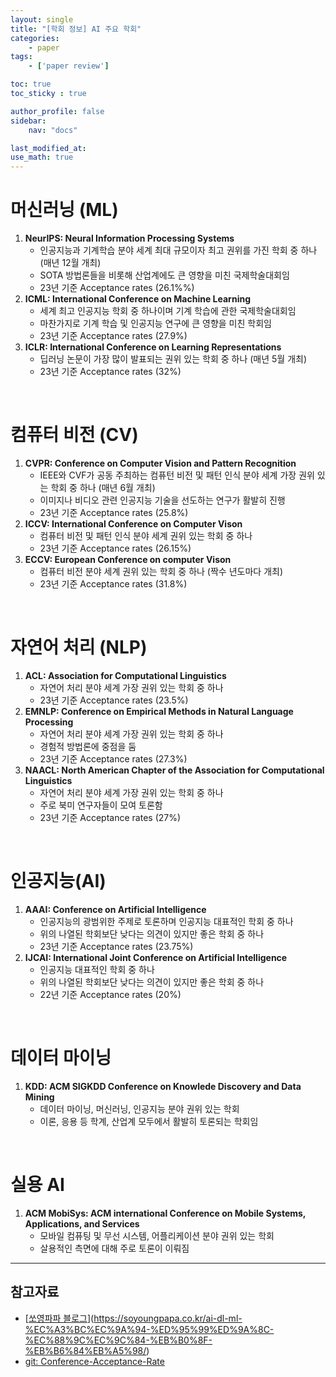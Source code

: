 ```yaml
---
layout: single
title: "[학회 정보] AI 주요 학회"
categories:	
    - paper
tags:
    - ['paper review']

toc: true
toc_sticky : true

author_profile: false
sidebar:
    nav: "docs"

last_modified_at:
use_math: true
---
```


# 머신러닝 (ML)

1. **NeurIPS: Neural Information Processing Systems**
   - 인공지능과 기계학습 분야 세계 최대 규모이자 최고 권위를 가진 학회 중 하나 (매년 12월 개최)
   - SOTA 방법론들을 비롯해 산업계에도 큰 영향을 미친 국제학술대회임
   - 23년 기준 Acceptance rates (26.1%%)
2. **ICML: International Conference on Machine Learning**
   - 세계 최고 인공지능 학회 중 하나이며 기계 학습에 관한 국제학술대회임
   - 마찬가지로 기계 학습 및 인공지능 연구에 큰 영향을 미친 학회임
   - 23년 기준 Acceptance rates (27.9%)
3. **ICLR: International Conference on Learning Representations**
   - 딥러닝 논문이 가장 많이 발표되는 권위 있는 학회 중 하나 (매년 5월 개최)
   - 23년 기준 Acceptance rates (32%)

<br>

# 컴퓨터 비전 (CV)

1. **CVPR: Conference on Computer Vision and Pattern Recognition**
   - IEEE와 CVF가 공동 주최하는 컴퓨턴 비전 및 패턴 인식 분야 세계 가장 권위 있는 학회 중 하나 (매년 6월 개최)
   - 이미지나 비디오 관련 인공지능 기술을 선도하는 연구가 활발히 진행
   - 23년 기준 Acceptance rates (25.8%)
2. **ICCV: International Conference on Computer Vison**
   - 컴퓨터 비전 및 패턴 인식 분야 세계 권위 있는 학회 중 하나
   - 23년 기준  Acceptance rates (26.15%)
3. **ECCV: European Conference on computer Vison**
   - 컴퓨터 비전 분야 세계 권위 있는 학회 중 하나 (짝수 년도마다 개최)
   - 23년 기준  Acceptance rates (31.8%)

<br>

# 자연어 처리 (NLP)

1. **ACL: Association for Computational Linguistics**
   - 자연어 처리 분야 세계 가장 권위 있는 학회 중 하나
   - 23년 기준 Acceptance rates (23.5%)
2. **EMNLP: Conference on Empirical Methods in Natural Language Processing**
   - 자연어 처리 분야 세계 가장 권위 있는 학회 중 하나
   - 경험적 방법론에 중점을 둠
   - 23년 기준  Acceptance rates (27.3%)
3. **NAACL: North American Chapter of the Association for Computational Linguistics**
   - 자연어 처리 분야 세계 가장 권위 있는 학회 중 하나
   - 주로 북미 연구자들이 모여 토론함
   - 23년 기준  Acceptance rates (27%)

<br>

# 인공지능(AI)

1. **AAAI: Conference on Artificial Intelligence**
   - 인공지능의 광범위한 주제로 토론하며 인공지능 대표적인 학회 중 하나
   - 위의 나열된 학회보단 낮다는 의견이 있지만 좋은 학회 중 하나
   - 23년 기준 Acceptance rates (23.75%)
2. **IJCAI: International Joint Conference on Artificial Intelligence**
   - 인공지능 대표적인 학회 중 하나
   - 위의 나열된 학회보단 낮다는 의견이 있지만 좋은 학회 중 하나
   - 22년 기준 Acceptance rates (20%)

<br>

# 데이터 마이닝

1. **KDD: ACM SIGKDD Conference on Knowlede Discovery and Data Mining**
   - 데이터 마이닝, 머신러닝, 인공지능 분야 권위 있는 학회
   - 이론, 응용 등 학계, 산업계 모두에서 활발히 토론되는 학회임

<br>

# 실용 AI

1. **ACM MobiSys: ACM international Conference on Mobile Systems, Applications, and Services**
   - 모바일 컴퓨팅 및 무선 시스템, 어플리케이션 분야 권위 있는 학회
   - 살용적인 측면에 대해 주로 토론이 이뤄짐
























----

## 참고자료

- [[쏘영파파 블로그](https://soyoungpapa.co.kr/)](https://soyoungpapa.co.kr/ai-dl-ml-%EC%A3%BC%EC%9A%94-%ED%95%99%ED%9A%8C-%EC%88%9C%EC%9C%84-%EB%B0%8F-%EB%B6%84%EB%A5%98/)
- [git: Conference-Acceptance-Rate](https://github.com/lixin4ever/Conference-Acceptance-Rate)





